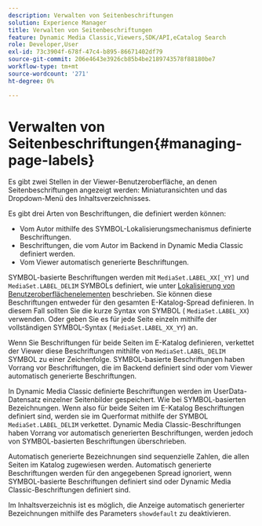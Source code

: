 ```yaml
---
description: Verwalten von Seitenbeschriftungen
solution: Experience Manager
title: Verwalten von Seitenbeschriftungen
feature: Dynamic Media Classic,Viewers,SDK/API,eCatalog Search
role: Developer,User
exl-id: 73c3904f-678f-47c4-b895-86671402df79
source-git-commit: 206e4643e3926cb85b4be2189743578f88180be7
workflow-type: tm+mt
source-wordcount: '271'
ht-degree: 0%

---
```


# Verwalten von Seitenbeschriftungen{#managing-page-labels}

Es gibt zwei Stellen in der Viewer-Benutzeroberfläche, an denen Seitenbeschriftungen angezeigt werden: Miniaturansichten und das Dropdown-Menü des Inhaltsverzeichnisses.

Es gibt drei Arten von Beschriftungen, die definiert werden können:

* Vom Autor mithilfe des SYMBOL-Lokalisierungsmechanismus definierte Beschriftungen.
* Beschriftungen, die vom Autor im Backend in Dynamic Media Classic definiert werden.
* Vom Viewer automatisch generierte Beschriftungen.

SYMBOL-basierte Beschriftungen werden mit `MediaSet.LABEL_XX[_YY]` und `MediaSet.LABEL_DELIM` SYMBOLs definiert, wie unter [Lokalisierung von Benutzeroberflächenelementen](../../c-html5-s7-aem-asset-viewers/c-html5-20-ecatalog-viewer-about/c-html5-20-ecatalog-viewer-localization.md#concept-cbfc39344c494eb7b9f6a272cff0cc74) beschrieben. Sie können diese Beschriftungen entweder für den gesamten E-Katalog-Spread definieren. In diesem Fall sollten Sie die kurze Syntax von SYMBOL ( `MediaSet.LABEL_XX`) verwenden. Oder geben Sie es für jede Seite einzeln mithilfe der vollständigen SYMBOL-Syntax ( `MediaSet.LABEL_XX_YY`) an.

Wenn Sie Beschriftungen für beide Seiten im E-Katalog definieren, verkettet der Viewer diese Beschriftungen mithilfe von `MediaSet.LABEL_DELIM` SYMBOL zu einer Zeichenfolge. SYMBOL-basierte Beschriftungen haben Vorrang vor Beschriftungen, die im Backend definiert sind oder vom Viewer automatisch generierte Beschriftungen.

In Dynamic Media Classic definierte Beschriftungen werden im UserData-Datensatz einzelner Seitenbilder gespeichert. Wie bei SYMBOL-basierten Bezeichnungen. Wenn also für beide Seiten im E-Katalog Beschriftungen definiert sind, werden sie im Querformat mithilfe der SYMBOL `MediaSet.LABEL_DELIM` verkettet. Dynamic Media Classic-Beschriftungen haben Vorrang vor automatisch generierten Beschriftungen, werden jedoch von SYMBOL-basierten Beschriftungen überschrieben.

Automatisch generierte Bezeichnungen sind sequenzielle Zahlen, die allen Seiten im Katalog zugewiesen werden. Automatisch generierte Beschriftungen werden für den angegebenen Spread ignoriert, wenn SYMBOL-basierte Beschriftungen definiert sind oder Dynamic Media Classic-Beschriftungen definiert sind.

Im Inhaltsverzeichnis ist es möglich, die Anzeige automatisch generierter Bezeichnungen mithilfe des Parameters `showdefault` zu deaktivieren.
